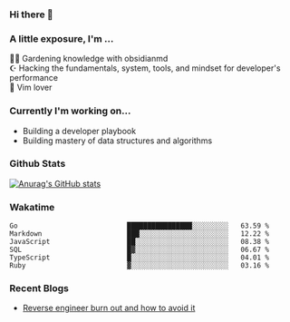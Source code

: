 ### Hi there 👋
### A little exposure, I'm ...

👩‍🌾 Gardening knowledge with obsidianmd <br/>
☪ Hacking the fundamentals, system, tools, and mindset for developer's performance <br/>
🎠 Vim lover <br/>

<!--
**bitethecode/bitethecode** is a ✨ _special_ ✨ repository because its `README.md` (this file) appears on your GitHub profile.

Here are some ideas to get you started:

- 🔭 I’m currently working on ...
- 🌱 I’m currently learning ...
- 👯 I’m looking to collaborate on ...
- 🤔 I’m looking for help with ...
- 💬 Ask me about ...
- 📫 How to reach me: ...
- 😄 Pronouns: ...
- ⚡ Fun fact: ...
-->

### Currently I'm working on... 
- Building a developer playbook
- Building mastery of data structures and algorithms

### Github Stats
[![Anurag's GitHub stats](https://github-readme-stats.vercel.app/api?username=bitethecode&count_private=true&showing_icons=true)](https://github.com/anuraghazra/github-readme-stats)

### Wakatime
<!--START_SECTION:waka-->

```text
Go                           ████████████████░░░░░░░░░   63.59 %
Markdown                     ███░░░░░░░░░░░░░░░░░░░░░░   12.22 %
JavaScript                   ██░░░░░░░░░░░░░░░░░░░░░░░   08.38 %
SQL                          █▓░░░░░░░░░░░░░░░░░░░░░░░   06.67 %
TypeScript                   █░░░░░░░░░░░░░░░░░░░░░░░░   04.01 %
Ruby                         ▓░░░░░░░░░░░░░░░░░░░░░░░░   03.16 %
```

<!--END_SECTION:waka-->

### Recent Blogs
- [Reverse engineer burn out and how to avoid it](https://bitethecode.org/#/articles/reverse-engineer-burnout-and-how-to-avoid-it)
